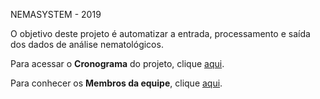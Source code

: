 NEMASYSTEM - 2019

O objetivo deste projeto é automatizar a entrada, processamento e saída dos dados de análise nematológicos. 


Para acessar o **Cronograma** do projeto, clique [aqui](https://gitlab.com/BDAg/nemasystem/wikis/CRONOGRAMA).


Para conhecer os **Membros da equipe**, clique [aqui](https://gitlab.com/BDAg/nemasystem/wikis/TIME).

